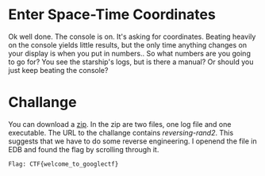 # Enter Space-Time Coordinates
Ok well done. The console is on. It's asking for coordinates. Beating heavily on the console yields little results, but the only time anything changes on your display is when you put in numbers.. So what numbers are you going to go for?  You see the starship's logs, but is there a manual? Or should you just keep beating the console?

# Challange
You can download a [zip](https://github.com/sebastianbeck/ctf/blob/master/google2019/Challanges/Enter%20Space-Time%20Coordinates/00c2a73eec8abb4afb9c3ef3a161b64b451446910535bfc0cc81c2b04aa132ed.zip). In the zip are two files, one log file and one executable. The URL to the challange contains *reversing-rand2*. This suggests that we have to do some reverse engineering. I openend the file in EDB and found the flag by scrolling through it. 
```
Flag: CTF{welcome_to_googlectf}
```
